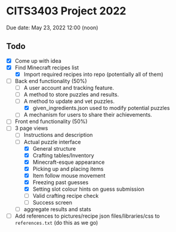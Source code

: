 # CITS3403 Project 2022

Due date: May 23, 2022 12:00 (noon)

## Todo

 + [x] Come up with idea
 + [x] Find Minecraft recipes list
   + [x] Import required recipes into repo (potentially all of them)
 + [ ] Back end functionality (50%)
   + [ ] A user account and tracking feature.
   + [ ] A method to store puzzles and results.
   + [ ] A method to update and vet puzzles.
     + [x] given_ingredients.json used to modify potential puzzles
   + [ ] A mechanism for users to share their achievements.
 + [ ] Front end functionality (50%)
  + [ ] 3 page views
    + [ ] Instructions and description
    + [ ] Actual puzzle interface
      + [x] General structure
      + [x] Crafting tables/Inventory
      + [x] Minecraft-esque appearance
      + [x] Picking up and placing items
      + [x] Item follow mouse movement
      + [x] Freezing past guesses
      + [x] Setting slot colour hints on guess submission
      + [ ] Valid crafting recipe check
      + [ ] Success screen
    + [ ] aggregate results and stats
+ [ ] Add references to pictures/recipe json files/libraries/css to `references.txt` (do this as we go)
